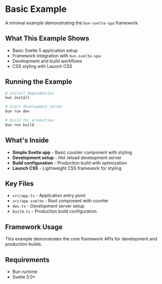 # Basic Example

A minimal example demonstrating the `bun-svelte-spa` framework.

## What This Example Shows

- Basic Svelte 5 application setup
- Framework integration with `bun-svelte-spa`
- Development and build workflows
- CSS styling with Launch CSS

## Running the Example

```bash
# Install dependencies
bun install

# Start development server
bun run dev

# Build for production
bun run build
```

## What's Inside

- **Simple Svelte app** - Basic counter component with styling
- **Development setup** - Hot reload development server
- **Build configuration** - Production build with optimization
- **Launch CSS** - Lightweight CSS framework for styling

## Key Files

- `src/app.ts` - Application entry point
- `src/app.svelte` - Root component with counter
- `dev.ts` - Development server setup
- `build.ts` - Production build configuration

## Framework Usage

This example demonstrates the core framework APIs for development and production builds.

## Requirements

- Bun runtime
- Svelte 5.0+
